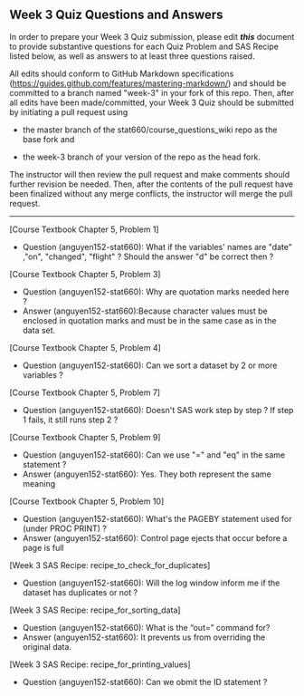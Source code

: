 
## Week 3 Quiz Questions and Answers

In order to prepare your Week 3 Quiz submission, please edit ***this*** document to provide substantive questions for each Quiz Problem and SAS Recipe listed below, as well as answers to at least three questions raised.

All edits should conform to GitHub Markdown specifications (https://guides.github.com/features/mastering-markdown/) and should be committed to a branch named "week-3" in your fork of this repo. Then, after all edits have been made/committed, your Week 3 Quiz should be submitted by initiating a pull request using

- the master branch of the stat660/course_questions_wiki repo as the base fork and

- the week-3 branch of your version of the repo as the head fork.

The instructor will then review the pull request and make comments should further revision be needed. Then, after the contents of the pull request have been finalized without any merge conflicts, the instructor will merge the pull request.



********************************************************************************



[Course Textbook Chapter 5, Problem 1]
- Question (anguyen152-stat660): What if the variables' names are "date" ,"on", "changed", "flight" ? Should the answer "d" be correct then ?



[Course Textbook Chapter 5, Problem 3]
- Question (anguyen152-stat660): Why are quotation marks needed here ?
- Answer (anguyen152-stat660):Because character values must be enclosed in quotation marks and must be in the same case as in the data set. 



[Course Textbook Chapter 5, Problem 4]
- Question (anguyen152-stat660): Can we sort a dataset by 2 or more variables ? 



[Course Textbook Chapter 5, Problem 7]
- Question (anguyen152-stat660): Doesn't SAS work step by step ? If step 1 fails, it still runs step 2 ? 



[Course Textbook Chapter 5, Problem 9]
- Question (anguyen152-stat660): Can we use "=" and "eq" in the same statement ? 
- Answer (anguyen152-stat660): Yes. They both represent the same meaning 



[Course Textbook Chapter 5, Problem 10]
- Question (anguyen152-stat660): What's the PAGEBY statement used for (under PROC PRINT) ?
- Answer (anguyen152-stat660): Control page ejects that occur before a page is full



[Week 3 SAS Recipe: recipe_to_check_for_duplicates]
- Question (anguyen152-stat660): Will the log window inform me if the dataset has duplicates or not ?



[Week 3 SAS Recipe: recipe_for_sorting_data]
- Question (anguyen152-stat660): What is the “out=” command for?
- Answer (anguyen152-stat660): It prevents us from overriding the original data.



[Week 3 SAS Recipe: recipe_for_printing_values]
- Question (anguyen152-stat660): Can we obmit the ID statement ?



